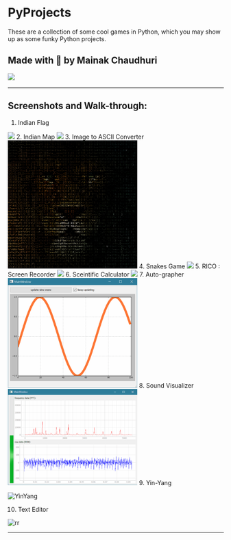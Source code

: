 
# PyProjects
These are a collection of some cool games in Python, which you may show up as some funky Python projects. 

## Made with 💜 by Mainak Chaudhuri


<img width=50% src="https://banner2.cleanpng.com/20180712/yka/kisspng-professional-python-programmer-computer-programmin-python-logo-download-5b47725c1cc0d6.3474912915314089881178.jpg" >

<hr>

## Screenshots and Walk-through: 

1. Indian Flag
<img src="https://user-images.githubusercontent.com/64016811/107748193-aba43f00-6d3e-11eb-874c-706bb6c59cbf.gif" width=60%>
2. Indian Map 
<img src="https://user-images.githubusercontent.com/64016811/114883231-5958ca80-9e22-11eb-9027-25564e37112d.gif" width=60%>
3. Image to ASCII Converter
<img src="https://github.com/MainakRepositor/PyProjects/blob/master/Ascii/output.png" width=60%>
4. Snakes Game
<img src="https://user-images.githubusercontent.com/64016811/98468419-549f4300-2200-11eb-85e8-8b224976df2c.jpg" width=60%>
5. RICO : Screen Recorder
<img src="https://user-images.githubusercontent.com/64016811/98546067-680fe400-22bc-11eb-83df-eff2a2e4ffcf.jpg" width=60%>
6. Sceintific Calculator
<img src="https://user-images.githubusercontent.com/64016811/99259448-0d3c3680-2840-11eb-898c-386951e70f09.jpg" width=60%>
7. Auto-grapher
<img src="https://github.com/MainakRepositor/PyProjects/blob/master/Sine%20Scroll%20autograph/demo.gif?raw=true" width=60%>
8. Sound Visualizer
<img src="https://github.com/MainakRepositor/PyProjects/raw/master/Audio%20monitor/demo.gif" width=60%>
9. Yin-Yang

![YinYang](https://user-images.githubusercontent.com/64016811/115610874-1063b300-a307-11eb-8df4-3cae82682a74.gif)

10. Text Editor

![rr](https://user-images.githubusercontent.com/64016811/116501903-ada68480-a8cf-11eb-8d05-cc62c44c23b9.jpg)


<hr>

